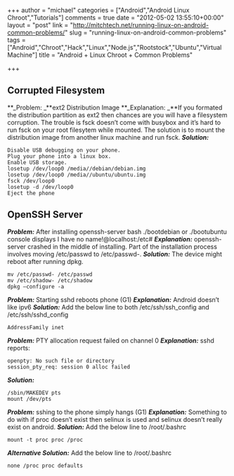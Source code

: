 +++
author = "michael"
categories = ["Android","Android Linux Chroot","Tutorials"]
comments = true
date = "2012-05-02 13:55:10+00:00"
layout = "post"
link = "http://mitchtech.net/running-linux-on-android-common-problems/"
slug = "running-linux-on-android-common-problems"
tags = ["Android","Chroot","Hack","Linux","Node.js","Rootstock","Ubuntu","Virtual Machine"]
title = "Android + Linux Chroot + Common Problems"

+++

## Corrupted Filesystem

**_Problem: _**ext2 Distribution Image
**_Explanation: _**If you formated the distribution partition as ext2 then chances are you will have a filesystem corruption. The trouble is fsck doesn’t come with busybox and it’s hard to run fsck on your root filesytem while mounted. The solution is to mount the distribution image from another linux machine and run fsck.
**_Solution:_**

```
Disable USB debugging on your phone.
Plug your phone into a linux box.
Enable USB storage.
losetup /dev/loop0 /media//debian/debian.img
losetup /dev/loop0 /media//ubuntu/ubuntu.img
fsck /dev/loop0
losetup -d /dev/loop0
Eject the phone
```

## OpenSSH Server

_**Problem:**_ After installing openssh-server bash ./bootdebian or ./bootubuntu console displays I have no name!@localhost:/etc#
_**Explanation:**_ openssh-server crashed in the middle of installing. Part of the installation process involves moving /etc/passwd to /etc/passwd-.
_**Solution:**_ The device might reboot after running dpkg.

```
mv /etc/passwd- /etc/passwd
mv /etc/shadow- /etc/shadow
dpkg –configure -a
```

_**Problem:**_ Starting sshd reboots phone (G1)
_**Explanation:**_ Android doesn’t like ipv6
_**Solution:**_ Add the below line to both /etc/ssh/ssh_config and /etc/ssh/sshd_config

```
AddressFamily inet
```

_**Problem:**_ PTY allocation request failed on channel 0
_**Explanation:**_ sshd reports:

```
openpty: No such file or directory
session_pty_req: session 0 alloc failed
```

_**Solution:**_

```
/sbin/MAKEDEV pts
mount /dev/pts
```

_**Problem:**_ sshing to the phone simply hangs (G1)
_**Explanation:**_ Something to do with if proc doesn’t exist then selinux is used and selinux doesn’t really exist on android.
_**Solution:**_ Add the below line to /root/.bashrc

```
mount -t proc proc /proc
```

_**Alternative Solution:**_ Add the below line to /root/.bashrc

```
none /proc proc defaults
```

